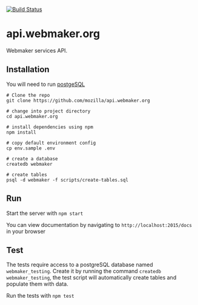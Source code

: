 [![Build Status](https://travis-ci.org/mozilla/api.webmaker.org.svg)](https://travis-ci.org/mozilla/api.webmaker.org)

# api.webmaker.org

Webmaker services API.

## Installation

You will need to run [postgeSQL](http://www.postgresql.org/download/)

```
# Clone the repo
git clone https://github.com/mozilla/api.webmaker.org

# change into project directory
cd api.webmaker.org

# install dependencies using npm
npm install

# copy default environment config
cp env.sample .env

# create a database
createdb webmaker

# create tables
psql -d webmaker -f scripts/create-tables.sql
```

## Run

Start the server with `npm start`

You can view documentation by navigating to `http://localhost:2015/docs` in your browser

## Test

The tests require access to a postgreSQL database named `webmaker_testing`.
Create it by running the command `createdb webmaker_testing`, the test script will automatically create tables and populate them with data.

Run the tests with `npm test`
